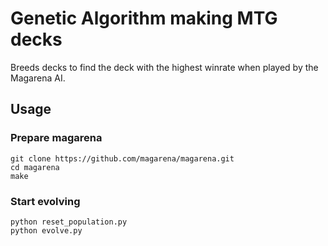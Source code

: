 # Genetic Algorithm making MTG decks

Breeds decks to find the deck with the highest winrate when played by the Magarena AI.

## Usage
### Prepare magarena

``` shell
git clone https://github.com/magarena/magarena.git
cd magarena
make
```

### Start evolving
``` shell
python reset_population.py
python evolve.py
```
